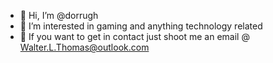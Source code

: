 - 👋 Hi, I’m @dorrugh
- 👀 I’m interested in gaming and anything technology related
- 💞️ If you want to get in contact just shoot me an email @ Walter.L.Thomas@outlook.com



